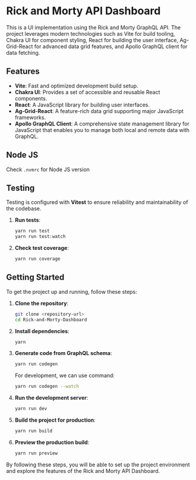 # Rick and Morty API Dashboard

This is a UI implementation using the Rick and Morty GraphQL API. The project leverages modern technologies such as Vite for build tooling, Chakra UI for component styling, React for building the user interface, Ag-Grid-React for advanced data grid features, and Apollo GraphQL client for data fetching.

## Features

- **Vite**: Fast and optimized development build setup.
- **Chakra UI**: Provides a set of accessible and reusable React components.
- **React**: A JavaScript library for building user interfaces.
- **Ag-Grid-React**: A feature-rich data grid supporting major JavaScript frameworks.
- **Apollo GraphQL Client**: A comprehensive state management library for JavaScript that enables you to manage both local and remote data with GraphQL.

## Node JS

Check `.nvmrc` for Node JS version

## Testing

Testing is configured with **Vitest** to ensure reliability and maintainability of the codebase.

1. **Run tests**:

   ```bash
   yarn run test
   yarn run test:watch
   ```

2. **Check test coverage**:
   ```bash
   yarn run coverage
   ```

## Getting Started

To get the project up and running, follow these steps:

1. **Clone the repository**:

   ```bash
   git clone <repository-url>
   cd Rick-and-Morty-Dashboard
   ```

2. **Install dependencies**:

   ```bash
   yarn
   ```

3. **Generate code from GraphQL schema**:

   ```bash
   yarn run codegen
   ```

   For development, we can use command:

   ```bash
   yarn run codegen --watch
   ```

4. **Run the development server**:

   ```bash
   yarn run dev
   ```

5. **Build the project for production**:

   ```bash
   yarn run build
   ```

6. **Preview the production build**:

   ```bash
   yarn run preview
   ```

By following these steps, you will be able to set up the project environment and explore the features of the Rick and Morty API Dashboard.
